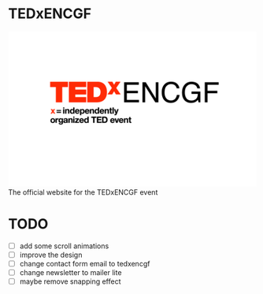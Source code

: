 # TEDxENCGF
!['tedxencgf logo'](public/assets/logo-bg.png)
The official website for the TEDxENCGF event


# TODO 

- [ ] add some scroll animations
- [ ] improve the design
- [ ] change contact form email to tedxencgf
- [ ] change newsletter to mailer lite
- [ ] maybe remove snapping effect

<!-- df -->

<!--  Hi, Everyone.

I’m happy to share that I have joined the team at #TEDxENCGF as a #webdeveloper where i'm working on the official website for this exciting event !

#tedx #webdevelopment -->

<!-- TODO -->
<!-- sponsor carousel animation -->
<!-- some scrolling animations -->